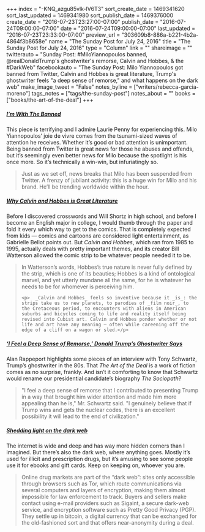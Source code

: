 +++
index = "-KNQ_azgu85vlk-lV6T3"
sort_create_date = 1469341620
sort_last_updated = 1469341980
sort_publish_date = 1469376000
create_date = "2016-07-23T23:27:00-07:00"
publish_date = "2016-07-24T09:00:00-07:00"
date = "2016-07-24T09:00:00-07:00"
last_updated = "2016-07-23T23:33:00-07:00"
preview_url = "303609b8-886a-b221-4b2a-4864f3b8658e"
name = "The Sunday Post for July 24, 2016"
title = "The Sunday Post for July 24, 2016"
type = "Column"
link = ""
shareimage = ""
twitterauto = "Sunday Post: #MiloYiannopoulos banned, @realDonaldTrump's ghostwriter's remorse, Calvin and Hobbes, & the #DarkWeb"
facebookauto = "The Sunday Post: Milo Yiannopoulos got banned from Twitter, Calvin and Hobbes is great literature, Trump's ghostwriter feels \"a deep sense of remorse,\" and what happens on the dark web"
make_image_tweet = "False"
notes_byline = ["writers/rebecca-garcia-moreno"]
tags_notes = ["tags/the-sunday-post"]
notes_about = ""
books = ["books/the-art-of-the-deal"]
+++
<h5><a href="https://medium.com/welcome-to-the-scream-room/im-with-the-banned-8d1b6e0b2932#.4mz600tsw" title="I’m With The Banned">I’m With The Banned</a></h5>

This piece is terrifying and I admire Laurie Penny for experiencing this. Milo Yiannopoulos’ joie de vivre comes from the tsunami-sized waves of attention he receives. Whether it’s good or bad attention is unimportant. Being banned from Twitter is great news for those he abuses and offends, but it’s seemingly even better news for Milo because the spotlight is his once more. So it’s technically a win-win, but infuriatingly so.  

<blockquote>
Just as we set off, news breaks that Milo has been suspended from Twitter. A frenzy of jubilant activity: this is a huge win for Milo and his brand. He’ll be trending worldwide within the hour.
</blockquote> 

<h5><a href="Why Calvin and Hobbes is Great Literature">Why Calvin and Hobbes is Great Literature</a></h5>

Before I discovered crosswords and Will Shortz in high school, and before I become an English major in college, I would thumb through the paper and fold it every which way to get to the comics. That is completely expected from kids — comics and cartoons are considered light entertainment, as Gabrielle Bellot points out. But _Calvin and Hobbes_, which ran from 1985 to 1995, actually deals with pretty important themes, and its creator Bill Watterson allowed the comic strip to be whatever people needed it to be. 

<blockquote>
	<p>	 In Watterson’s words, Hobbes’s true nature is never fully defined by the strip, which is one of its beauties; Hobbes is a kind of ontological marvel, and yet utterly mundane all the same, for he is whatever he needs to be for whomever is perceiving him.</p>

	<p>	 _Calvin and Hobbes_ feels so inventive because it _is_: the strips take us to new planets, to parodies of _film noir_, to the Cretaceous period, to encounters with aliens in American suburbs and bicycles coming to life and reality itself being revised into Cubist art. Calvin and Hobbes ponder whether or not life and art have any meaning — often while careening off the edge of a cliff on a wagon or sled.</p>
</blockquote> 

<h5><a href="http://www.nytimes.com/2016/07/19/us/politics/trump-book-tony-schwartz.html?smid=tw-nytimes&smtyp=cur&_r=0&referer=https:/t.co/bcW5982rPv" title="‘I Feel a Deep Sense of Remorse,’ Donald Trump’s Ghostwriter Says">‘I Feel a Deep Sense of Remorse,’ Donald Trump’s Ghostwriter Says</a></h5>

Alan Rappeport highlights some pieces of an interview with Tony Schwartz, Trump’s ghostwriter in the 80s. That _The Art of the Deal_ is a work of fiction comes as no surprise, frankly. And isn’t it comforting to know that Schwartz would rename our presidential candidate’s biography _The Sociopath_? 

<blockquote> 
	"I feel a deep sense of remorse that I contributed to presenting Trump in a way that brought him wider attention and made him more appealing than he is," Mr. Schwartz said. "I genuinely believe that if Trump wins and gets the nuclear codes, there is an excellent possibility it will lead to the end of civilization."
</blockquote>

<h5><a href="http://www.economist.com/news/international/21702176-drug-trade-moving-street-online-cryptomarkets-forced-compete" title="Shedding light on the dark web">Shedding light on the dark web</a></h5>

The internet is wide and deep and has way more hidden corners than I imagined. But there’s also the dark web, where anything goes. Mostly it’s used for illicit and prescription drugs, but it’s amusing to see some people use it for ebooks and gift cards. Keep on keeping on, whoever you are. 

<blockquote> 
Online drug markets are part of the “dark web”: sites only accessible through browsers such as Tor, which route communications via several computers and layers of encryption, making them almost impossible for law enforcement to track. Buyers and sellers make contact using e-mail providers such as Sigaint, a secure dark-web service, and encryption software such as Pretty Good Privacy (PGP). They settle up in bitcoin, a digital currency that can be exchanged for the old-fashioned sort and that offers near-anonymity during a deal.
</blockquote>